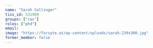 ```yaml
---
name: "Sarah Sallinger"
tiss_id: 331909
groups: ["cav"]
roles: ["phd"]
email:
image: "https://forsyte.at/wp-content/uploads/sarah-239x300.jpg"
former_member: false
---
```


<!--
Your custom content goes here.
-->